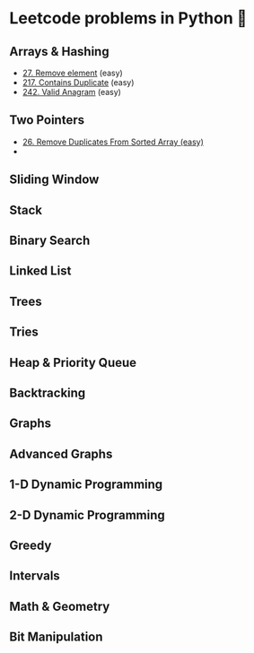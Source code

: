 # Leetcode problems in Python 🐍

## Arrays & Hashing
- [27. Remove element](https://github.com/flenhu/leetcode/blob/main/Python/easy/27_removeElement.ipynb) (easy)
- [217. Contains Duplicate](https://github.com/flenhu/leetcode/blob/main/Python/easy/217_containsDuplicate.ipynb) (easy)
- [242. Valid Anagram](https://github.com/flenhu/leetcode/blob/main/Python/easy/242_validAnagram.ipynb) (easy)

## Two Pointers

- [26. Remove Duplicates From Sorted Array (easy)](https://github.com/flenhu/leetcode/blob/main/Python/easy/26_removeDuplicatesFromSortedArray.ipynb)
-  

## Sliding Window

## Stack

## Binary Search

## Linked List

## Trees

## Tries

## Heap & Priority Queue

## Backtracking 

## Graphs

## Advanced Graphs

## 1-D Dynamic Programming

## 2-D Dynamic Programming 

## Greedy

## Intervals

## Math & Geometry

## Bit Manipulation


